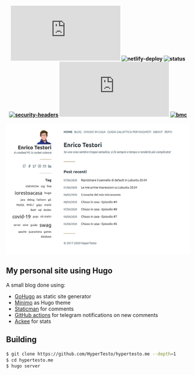 <h4 align="center">

![last-commit](https://img.shields.io/github/last-commit/hypertesto/hypertesto.me)
![netlify-deploy](https://img.shields.io/netlify/25cdd3fd-ba3e-425f-bc9e-ced23c58524d)
![status](https://img.shields.io/website?down_color=red&down_message=offline&up_color=green&up_message=online&url=https%3A%2F%2Fwww.hypertesto.me)
[![security-headers](https://img.shields.io/security-headers?url=https%3A%2F%2Fwww.hypertesto.me)](https://securityheaders.com/?q=https%3A%2F%2Fwww.hypertesto.me)
[![grade-score](https://img.shields.io/mozilla-observatory/grade-score/www.hypertesto.me?publish)](https://observatory.mozilla.org/analyze/www.hypertesto.me)
[![bmc](https://img.shields.io/badge/buy%20me%20a%20coffee-donate-yellow.svg)](https://www.buymeacoffee.com/hypertesto)

</h4>

![Homepage](/static/home_screenshot.png)

## My personal site using Hugo

A small blog done using:

* [GoHugo](https://gohugo.io/) as static site generator
* [Minimo](https://github.com/MunifTanjim/minimo) as Hugo theme
* [Staticman](https://staticman.net/) for comments
* [GitHub actions](https://github.com/features/actions) for telegram notifications on new comments
* [Ackee](https://github.com/electerious/Ackee) for stats


## Building

```bash
$ git clone https://github.com/HyperTesto/hypertesto.me --depth=1
$ cd hypertesto.me
$ hugo server
```
